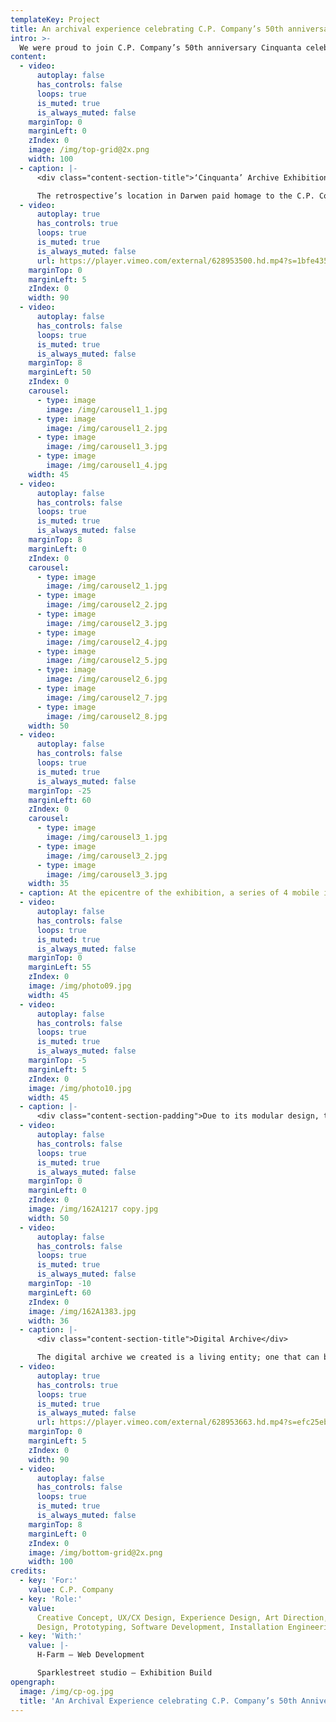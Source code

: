 ```yaml
---
templateKey: Project
title: An archival experience celebrating C.P. Company’s 50th anniversary
intro: >-
  We were proud to join C.P. Company’s 50th anniversary Cinquanta celebrations to help them bring their rich archive to life – in both a physical and digital form. Working with five-decade’s worth of their hybrid urban sportswear, objects, sketches and editorials, we created an interactive spatial archive in a repurposed car park in Darwen, UK, as part of the 2021 British Textile Biennale, as well as a dynamic online archive. A hybrid of physical and digital space, the exhibition offers visitors an embodied experience of the often-hidden brand archive.
content:
  - video:
      autoplay: false
      has_controls: false
      loops: true
      is_muted: true
      is_always_muted: false
    marginTop: 0
    marginLeft: 0
    zIndex: 0
    image: /img/top-grid@2x.png
    width: 100
  - caption: |-
      <div class="content-section-title">‘Cinquanta’ Archive Exhibition</div>

      The retrospective’s location in Darwen paid homage to the C.P. Company’s special relationship with the British working class youth in the north of England who have contributed to its legacy. For 10 days, the car park transformed into a behind-the-scenes look at the brand’s vision. Visitors could explore 65 different garments housed in archive racks, each presented with a scannable Garment Card that allowed them to continue their journey online into the digital archive and its wider ecosystem of related content.
  - video:
      autoplay: true
      has_controls: true
      loops: true
      is_muted: true
      is_always_muted: false
      url: https://player.vimeo.com/external/628953500.hd.mp4?s=1bfe435a8e9b72f21238f8da6f1e0de4b05d5093&profile_id=175
    marginTop: 0
    marginLeft: 5
    zIndex: 0
    width: 90
  - video:
      autoplay: false
      has_controls: false
      loops: true
      is_muted: true
      is_always_muted: false
    marginTop: 8
    marginLeft: 50
    zIndex: 0
    carousel:
      - type: image
        image: /img/carousel1_1.jpg
      - type: image
        image: /img/carousel1_2.jpg
      - type: image
        image: /img/carousel1_3.jpg
      - type: image
        image: /img/carousel1_4.jpg
    width: 45
  - video:
      autoplay: false
      has_controls: false
      loops: true
      is_muted: true
      is_always_muted: false
    marginTop: 8
    marginLeft: 0
    zIndex: 0
    carousel:
      - type: image
        image: /img/carousel2_1.jpg
      - type: image
        image: /img/carousel2_2.jpg
      - type: image
        image: /img/carousel2_3.jpg
      - type: image
        image: /img/carousel2_4.jpg
      - type: image
        image: /img/carousel2_5.jpg
      - type: image
        image: /img/carousel2_6.jpg
      - type: image
        image: /img/carousel2_7.jpg
      - type: image
        image: /img/carousel2_8.jpg
    width: 50
  - video:
      autoplay: false
      has_controls: false
      loops: true
      is_muted: true
      is_always_muted: false
    marginTop: -25
    marginLeft: 60
    zIndex: 0
    carousel:
      - type: image
        image: /img/carousel3_1.jpg
      - type: image
        image: /img/carousel3_2.jpg
      - type: image
        image: /img/carousel3_3.jpg
    width: 35
  - caption: At the epicentre of the exhibition, a series of 4 mobile interactive racks invited visitors to physically explore different chapters of the brand’s story, ‘scrolling’ through an atmospheric sequence of graphics, sketches, patterns and tactile transitions. Acting as an index to the rest of the exhibition, visitors could navigate through C.P. Company’s timeline, set in motion by the mobile archive racks. Encompassing the brand’s latest chapter – a collaboration with adidas Spezial designed by Darwen local Gary Aspden – the space also hosts a photo booth where visitors can have their portraits taken by photographer Neil Bedford, feeding back into the future of the archive.
  - video:
      autoplay: false
      has_controls: false
      loops: true
      is_muted: true
      is_always_muted: false
    marginTop: 0
    marginLeft: 55
    zIndex: 0
    image: /img/photo09.jpg
    width: 45
  - video:
      autoplay: false
      has_controls: false
      loops: true
      is_muted: true
      is_always_muted: false
    marginTop: -5
    marginLeft: 5
    zIndex: 0
    image: /img/photo10.jpg
    width: 45
  - caption: |-
      <div class="content-section-padding">Due to its modular design, the exhibition format is reusable, premiering at Pitti Uomo in June 2021 as a smaller installation, with plans to travel to more locations in the future.</div>
  - video:
      autoplay: false
      has_controls: false
      loops: true
      is_muted: true
      is_always_muted: false
    marginTop: 0
    marginLeft: 0
    zIndex: 0
    image: /img/162A1217 copy.jpg
    width: 50
  - video:
      autoplay: false
      has_controls: false
      loops: true
      is_muted: true
      is_always_muted: false
    marginTop: -10
    marginLeft: 60
    zIndex: 0
    image: /img/162A1383.jpg
    width: 36
  - caption: |-
      <div class="content-section-title">Digital Archive</div>

      The digital archive we created is a living entity; one that can be added to in years to come and accessed by anyone in the world. Preserving the brand’s process-based vision, visitors can journey through the archive as founder Massimo Osti himself might have used it. Each artefact is of equal importance, grouped together on the landing page yet navigable using a filter-system. Clicking on an object leads you on a deep-dive into its life-story, from pre-production research to how it’s worn on the streets today. Informed by the brand’s material processes, the website transitions reference the tactility of each artefact, inviting visitors to feel the garments as well as read about them.
  - video:
      autoplay: true
      has_controls: true
      loops: true
      is_muted: true
      is_always_muted: false
      url: https://player.vimeo.com/external/628953663.hd.mp4?s=efc25ebab8afd54f9a79860992a855d400a0aae2&profile_id=175
    marginTop: 0
    marginLeft: 5
    zIndex: 0
    width: 90
  - video:
      autoplay: false
      has_controls: false
      loops: true
      is_muted: true
      is_always_muted: false
    marginTop: 8
    marginLeft: 0
    zIndex: 0
    image: /img/bottom-grid@2x.png
    width: 100
credits:
  - key: 'For:'
    value: C.P. Company
  - key: 'Role:'
    value:
      Creative Concept, UX/CX Design, Experience Design, Art Direction, Spatial
      Design, Prototyping, Software Development, Installation Engineering, Research
  - key: 'With:'
    value: |-
      H-Farm – Web Development

      Sparklestreet studio – Exhibition Build
opengraph:
  image: /img/cp-og.jpg
  title: 'An Archival Experience celebrating C.P. Company’s 50th Anniversary'
---
```


